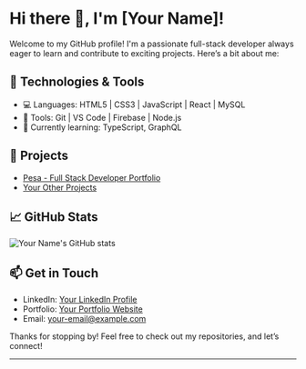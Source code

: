 # Hi there 👋, I'm [Your Name]!

Welcome to my GitHub profile! I'm a passionate full-stack developer always eager to learn and contribute to exciting projects. Here’s a bit about me:

## 🔧 Technologies & Tools
- 💻 Languages: HTML5 | CSS3 | JavaScript | React | MySQL
- 🔧 Tools: Git | VS Code | Firebase | Node.js
- 🚀 Currently learning: TypeScript, GraphQL

## 🚀 Projects
- [Pesa - Full Stack Developer Portfolio](https://github.com/your-username/portfolio-website)
- [Your Other Projects](https://github.com/your-username/other-project)

## 📈 GitHub Stats
![Your Name's GitHub stats](https://github-readme-stats.vercel.app/api?username=your-username&show_icons=true&theme=radical)

## 📫 Get in Touch
- LinkedIn: [Your LinkedIn Profile](https://www.linkedin.com/in/your-profile)
- Portfolio: [Your Portfolio Website](https://your-portfolio-url.com)
- Email: [your-email@example.com](mailto:your-email@example.com)

Thanks for stopping by! Feel free to check out my repositories, and let’s connect!

---
